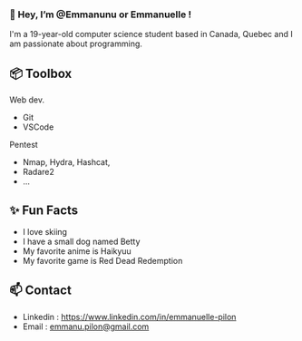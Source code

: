 ### 👋 Hey, I’m @Emmanunu or Emmanuelle !

  I'm a 19-year-old computer science student based in Canada, Quebec and I am passionate about programming.

## 📦 Toolbox
Web dev.
  - Git
  - VSCode

Pentest
  - Nmap, Hydra, Hashcat,
  - Radare2
  - ...
    
## ✨ Fun Facts 
  - I love skiing
  - I have a small dog named Betty
  - My favorite anime is Haikyuu
  - My favorite game is Red Dead Redemption

## 📫 Contact
  - Linkedin : https://www.linkedin.com/in/emmanuelle-pilon
  - Email : emmanu.pilon@gmail.com
<!---
Emmanunu/Emmanunu is a ✨ special ✨ repository because its `README.md` (this file) appears on your GitHub profile.
You can click the Preview link to take a look at your changes.
--->
